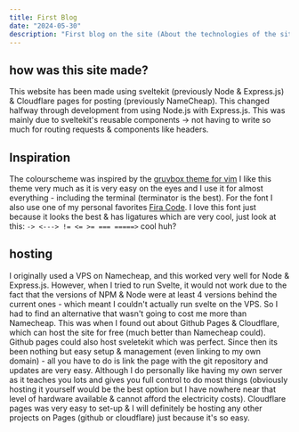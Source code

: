 ```yaml
---
title: First Blog
date: "2024-05-30"
description: "First blog on the site (About the technologies of the site etc..)"
---
```


## how was this site made?
This website has been made using sveltekit (previously Node & Express.js) & Cloudflare pages for posting (previously NameCheap). This changed halfway through development from using Node.js with Express.js. This was mainly due to sveltekit's reusable components -> not having to write so much for routing requests & components like headers.

## Inspiration
The colourscheme was inspired by the [gruvbox theme for vim](https://github.com/vim-scripts/gruvbox?tab=readme-ov-file) I like this theme very much as it is very easy on the eyes and I use it for almost everything - including the terminal (terminator is the best). For the font I also use one of my personal favorites [Fira Code](https://fonts.google.com/specimen/Fira+Code). I love this font just because it looks the best & has ligatures which are very cool, just look at this: `-> <---> != <= >= === =====>` cool huh? 

## hosting
I originally used a VPS on Namecheap, and this worked very well for Node & Express.js. However, when I tried to run Svelte, it would not work due to the fact that the versions of NPM & Node were at least 4 versions behind the current ones - which meant I couldn't actually run svelte on the VPS. So I had to find an alternative that wasn't going to cost me more than Namecheap. This was when I found out about Github Pages & Cloudflare, which can host the site for free (much better than Namecheap could). Github pages could also host sveletekit which was perfect. Since then its been nothing but easy setup & management (even linking to my own domain) - all you have to do is link the page with the git repository and updates are very easy. Although I do personally like having my own server as it teaches you lots and gives you full control to do most things (obviously hosting it yourself would be the best option but I have nowhere near that level of hardware available & cannot afford the electricity costs). Cloudflare pages was very easy to set-up & I will definitely be hosting any other projects on Pages (github or cloudflare) just because it's so easy.